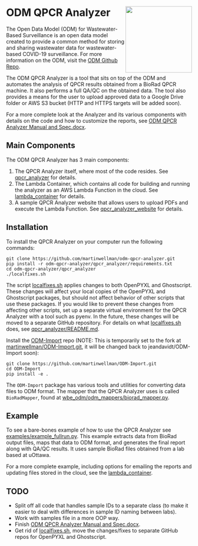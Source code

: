 # <img src="https://github.com/Big-Life-Lab/ODM/blob/018dc627d6d0842fd3d1d0b854471c225ae0eb82/img/ODM-logo.png" align="right" alt="" width="180"/> ODM QPCR Analyzer

The Open Data Model (ODM) for Wastewater-Based Surveillance is an open data model created to provide a common method for storing and sharing wastewater data for wastewater-based COVID-19 surveillance. For more information on the ODM, visit the [ODM Github Repo](https://github.com/Big-Life-Lab/ODM).

The ODM QPCR Analyzer is a tool that sits on top of the ODM and automates the analysis of QPCR results obtained from a BioRad QPCR machine. It also performs a full QA/QC on the obtained data. The tool also provides a means for the user to upload approved data to a Google Drive folder or AWS S3 bucket (HTTP and HTTPS targets will be added soon).

For a more complete look at the Analyzer and its various components with details on the code and how to customize the reports, see [ODM QPCR Analyzer Manual and Spec.docx](ODM%20QPCR%20Analyzer%20Manual%20and%20Spec.docx).

## Main Components

The ODM QPCR Analyzer has 3 main components:

1. The QPCR Analyzer itself, where most of the code resides. See [qpcr_analyzer](qpcr_analyzer) for details.
1. The Lambda Container, which contains all code for building and running the analyzer as an AWS Lambda Function in the cloud. See [lambda_container](lambda_container) for details.
1. A sample QPCR Analyzer website that allows users to upload PDFs and execute the Lambda Function. See [qpcr_analyzer_website](qpcr_analyzer_website) for details.

## Installation

To install the QPCR Analyzer on your computer run the following commands:

    git clone https://github.com/martinwellman/odm-qpcr-analyzer.git
    pip install -r odm-qpcr-analyzer/qpcr_analyzer/requirements.txt
    cd odm-qpcr-analyzer/qpcr_analyzer
    ./localfixes.sh

The script [localfixes.sh](qpcr_analyzer/localfixes.sh) applies changes to both OpenPYXL and Ghostscript. These changes will affect your local copies of the OpenPYXL and Ghostscript packages, but should not affect behavior of other scripts that use these packages. If you would like to prevent these changes from affecting other scripts, set up a separate virtual environment for the QPCR Analyzer with a tool such as pyenv. In the future, these changes will be moved to a separate GitHub repository. For details on what [localfixes.sh](qpcr_analyzer/localfixes.sh) does, see [qpcr_analyzer/README.md](qpcr_analyzer/README.md).

Install the [ODM-Import](https://github.com/jeandavidt/ODM-Import) repo (NOTE: This is temporarily set to the fork at [martinwellman/ODM-Import.git](https://github.com/martinwellman/ODM-Import.git), it will be changed back to jeandavidt/ODM-Import soon):

    git clone https://github.com/martinwellman/ODM-Import.git
    cd ODM-Import
    pip install -e .

The `ODM-Import` package has various tools and utilities for converting data files to ODM format. The mapper that the QPCR Analyzer uses is called `BioRadMapper`, found at [wbe_odm/odm_mappers/biorad_mapper.py](https://github.com/jeandavidt/ODM-Import/blob/main/wbe_odm/odm_mappers/biorad_mapper.py).

## Example

To see a bare-bones example of how to use the QPCR Analyzer see [examples/example_fullrun.py](examples/example_fullrun.py). This example extracts data from BioRad output files, maps that data to ODM format, and generates the final report along with QA/QC results. It uses sample BioRad files obtained from a lab based at uOttawa.

For a more complete example, including options for emailing the reports and updating files stored in the cloud, see the [lambda_container](lambda_container).

## TODO

- Split off all code that handles sample IDs to a separate class (to make it easier to deal with differences in sample ID naming between labs).
- Work with samples file in a more OOP way.
- Finish [ODM QPCR Analyzer Manual and Spec.docx](ODM%20QPCR%20Analyzer%20Manual%20and%20Spec.docx).
- Get rid of [localfixes.sh](qpcr_analyzer/localfixes.sh), move the changes/fixes to separate GitHub repos for OpenPYXL and Ghostscript.
